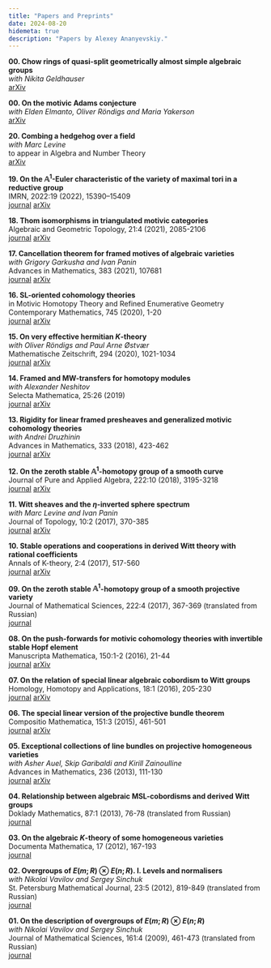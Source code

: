 ```yaml
---
title: "Papers and Preprints"
date: 2024-08-20
hidemeta: true
description: "Papers by Alexey Ananyevskiy."
---
```



**00. Chow rings of quasi-split geometrically almost simple algebraic groups**\
*with Nikita Geldhauser*\
[arXiv](https://arxiv.org/abs/2408.09390)

**00. On the motivic Adams conjecture**\
*with Elden Elmanto, Oliver Röndigs and Maria Yakerson*\
[arXiv](https://arxiv.org/abs/2310.00974)

**20. Combing a hedgehog over a field**\
*with Marc Levine*\
to appear in Algebra and Number Theory\
[arXiv](https://arxiv.org/abs/2311.07486)

**19. On the $\mathbb{A}^1$-Euler characteristic of the variety of maximal tori in a reductive group**\
IMRN, 2022:19 (2022), 15390–15409\
[journal](https://doi.org/10.1093/imrn/rnab156) [arXiv](https://arxiv.org/abs/2011.14613)

**18. Thom isomorphisms in triangulated motivic categories**\
Algebraic and Geometric Topology, 21:4 (2021), 2085-2106\
[journal](https://doi.org/10.2140/agt.2021.21.2085) [arXiv](https://arxiv.org/abs/2004.12408)

**17. Cancellation theorem for framed motives of algebraic varieties**\
*with Grigory Garkusha and Ivan Panin*\
Advances in Mathematics, 383 (2021), 107681\
[journal](http://doi.org/10.1016/j.aim.2021.107681) [arXiv](https://arxiv.org/abs/1601.06642)

**16. SL-oriented cohomology theories**\
in Motivic Homotopy Theory and Refined Enumerative Geometry\
Contemporary Mathematics, 745 (2020), 1-20\
[journal](https://doi.org/10.1090/conm/745) [arXiv](https://arxiv.org/abs/1901.01597)

**15. On very effective hermitian $K$-theory**\
*with Oliver Röndigs and Paul Arne Østvær*\
 Mathematische Zeitschrift, 294 (2020), 1021-1034\
[journal](https://doi.org/10.1007/s00209-019-02302-z) [arXiv](https://arxiv.org/abs/1712.01349)

**14. Framed and MW-transfers for homotopy modules**\
*with Alexander Neshitov*\
Selecta Mathematica, 25:26 (2019)\
[journal](https://doi.org/10.1007/s00029-019-0472-0) [arXiv](https://arxiv.org/abs/1710.07412)

**13. Rigidity for linear framed presheaves and generalized motivic cohomology theories**\
*with Andrei Druzhinin*\
Advances in Mathematics, 333 (2018), 423-462\
[journal](https://doi.org/10.1016/j.aim.2018.05.013) [arXiv](https://arxiv.org/abs/1704.03483)

**12. On the zeroth stable $\mathbb{A}^1$-homotopy group of a smooth curve**\
Journal of Pure and Applied Algebra, 222:10 (2018), 3195-3218\
[journal](https://doi.org/10.1016/j.jpaa.2017.12.001) [arXiv](https://arxiv.org/abs/1606.06210)

**11. Witt sheaves and the $\eta$-inverted sphere spectrum**\
*with Marc Levine and Ivan Panin*\
Journal of Topology, 10:2 (2017), 370-385\
[journal](https://doi.org/10.1112/topo.12015) [arXiv](https://arxiv.org/abs/1504.04860)

**10. Stable operations and cooperations in derived Witt theory with rational coefficients**\
Annals of K-theory, 2:4 (2017), 517-560\
[journal](https://doi.org/10.2140/akt.2017.2.517) [arXiv](https://arxiv.org/abs/1504.04848)

**09. On the zeroth stable $\mathbb{A}^1$-homotopy group of a smooth projective variety**\
Journal of Mathematical Sciences, 222:4 (2017), 367-369 (translated from Russian)\
[journal](https://doi.org/10.1007/s10958-017-3306-7)

**08. On the push-forwards for motivic cohomology theories with invertible stable Hopf element**\
Manuscripta Mathematica, 150:1-2 (2016), 21-44\
[journal](https://doi.org/10.1007/s00229-015-0799-6) [arXiv](https://arxiv.org/abs/1406.2894)

**07. On the relation of special linear algebraic cobordism to Witt groups**\
Homology, Homotopy and Applications, 18:1 (2016), 205-230\
[journal](https://doi.org/10.4310/HHA.2016.v18.n1.a11) [arXiv](https://arxiv.org/abs/1212.5780)

**06. The special linear version of the projective bundle theorem**\
Compositio Mathematica, 151:3 (2015), 461-501\
[journal](https://doi.org/10.1112/S0010437X14007702) [arXiv](https://arxiv.org/abs/1205.6067)

**05. Exceptional collections of line bundles on projective homogeneous varieties**\
*with Asher Auel, Skip Garibaldi and Kirill Zainoulline*\
Advances in Mathematics, 236 (2013), 111-130\
[journal](https://doi.org/10.1016/j.aim.2012.12.016) [arXiv](https://arxiv.org/abs/1207.3334)

**04. Relationship between algebraic MSL-cobordisms and derived Witt groups**\
Doklady Mathematics, 87:1 (2013), 76-78 (translated from Russian)\
[journal](http://doi.org/10.1134/S1064562413010286)

**03. On the algebraic $K$-theory of some homogeneous varieties**\
Documenta Mathematica, 17 (2012), 167-193\
[journal](https://www.emis.de/journals/DMJDMV/vol-17/07.html)

**02. Overgroups of $E(m;R)\otimes E(n;R)$. I. Levels and normalisers**\
*with Nikolai Vavilov and Sergey Sinchuk*\
St. Petersburg Mathematical Journal, 23:5 (2012), 819-849 (translated from Russian)\
[journal](http://doi.org/10.1090/S1061-0022-2012-01219-7)

**01. On the description of overgroups of $E(m;R)\otimes E(n;R)$**\
*with Nikolai Vavilov and Sergey Sinchuk*\
Journal of Mathematical Sciences, 161:4 (2009), 461-473 (translated from Russian)\
[journal](https://doi.org/10.1007/s10958-009-9576-y)